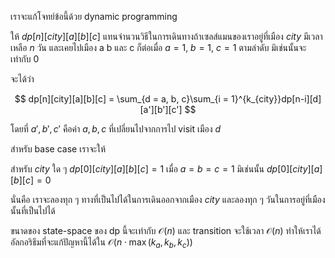 เราจะแก้โจทย์ข้อนี้ด้วย dynamic programming

ให้ $dp[n][city][a][b][c]$ แทนจำนวนวิธีในการเดินทางถ้าเซลส์แมนของเราอยู่ที่เมือง $city$ มีเวลาเหลือ $n$ วัน และเคยไปเมือง a b และ c ก็ต่อเมื่อ $a = 1$, $b = 1$, $c = 1$ ตามลำดับ มิเช่นนั้นจะเท่ากับ $0$ 

จะได้ว่า

$$
dp[n][city][a][b][c] = \sum_{d = a, b, c}\sum_{i = 1}^{k_{city}}dp[n-i][d][a'][b'][c']
$$

โดยที่ $a', b', c'$ คือค่า $a, b, c$ ที่เปลี่ยนไปจากการไป visit เมือง $d$

สำหรับ base case เราจะให้

สำหรับ $city$ ใด ๆ $dp[0][city][a][b][c] = 1$ เมื่อ $a = b = c = 1$ มิเช่นนั้น $dp[0][city][a][b][c] = 0$


นั่นคือ เราจะลองทุก ๆ ทางที่เป็นไปได้ในการเดินออกจากเมือง $city$ และลองทุก ๆ วันในการอยู่ที่เมืองนั้นที่เป็นไปได้

ขนาดของ state-space ของ dp นี้จะเท่ากับ $\mathcal{O}(n)$ และ transition จะใช้เวลา $\mathcal{O}(n)$ ทำให้เราได้อัลกอริธึมที่จะแก้ปัญหานี้ได้ใน $\mathcal{O}(n\cdot \max(k_a, k_b, k_c))$